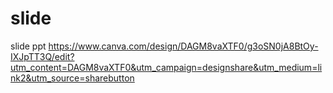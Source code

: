 # slide
slide ppt
https://www.canva.com/design/DAGM8vaXTF0/g3oSN0jA8BtOy-IXJpTT3Q/edit?utm_content=DAGM8vaXTF0&utm_campaign=designshare&utm_medium=link2&utm_source=sharebutton
